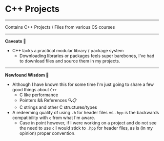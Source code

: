 # C++ Projects

***

Contains C++ Projects / Files from various CS courses

***

**Caveats 😬**
- C++ lacks a practical modular library / package system
  - Downloading libraries or packages feels super barebones, I've had to download files and source them in my projects.

***

**Newfound Wisdom 💭**
- Although I have known this for some time I'm just going to share a few good things about `C++`
  - C like performance
  - Pointers && References 🔍📋
  - C strings and other C structures/types
- A redeeming quality of using `.h` for header files vs `.hpp` is the backwards compatibility with `c` from what I'm aware.
  - Case in point however, if I were working on a project and do not see the need to use `c` I would stick to `.hpp` for header files, as is (in my opinion) proper convention.
